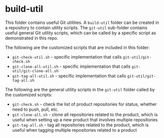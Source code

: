 # build-util #

This folder contains useful Git utilities.
A `build-util` folder can be created in a repository to contain utility scripts.
The `git-util` sub-folder contains useful general Git utility scripts,
which can be called by a specific script as demonstrated in this repo.

The following are the customized scripts that are included in this folder:

* `git-check-util.sh` - specific implementation that calls `git-util/git-check.sh`
* `git-clone-all-util.sh` - specific implementation that calls `git-util/git-clone-all.sh`
* `git-tag-all-util.sh` - specific implementation that calls `git-util/git-tag-all.sh`

The following are the general utility scripts in the `git-util` folder
called by the customized scripts:

* `git-check.sh` - check the list of product repositories for status,
whether need to push, pull, etc.
* `git-clone-all.sh` - clone all repositories related to the product,
which is useful when setting up a new product that involves multiple repositories
* `git-tag-all.sh` - tag all repositories related to the product,
which is useful when tagging multiple repositories related to a product

